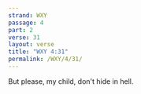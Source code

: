 ```yaml
---
strand: WXY
passage: 4
part: 2
verse: 31
layout: verse
title: "WXY 4:31"
permalink: /WXY/4/31/
---
```

But please, my child, don't hide in hell.
